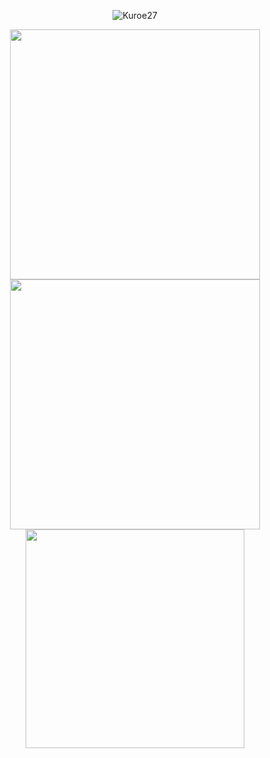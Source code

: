 <p align="center"> <img src="https://komarev.com/ghpvc/?username=Kuroe27&label=Profile%20views&color=0e75b6&style=flat" alt="Kuroe27" /> </p>

<div align="center">
   <img width="400" src="https://github-readme-stats.vercel.app/api?username=Kuroe27&count_private=true&include_all_commits=true&show_icons=true&hide_border=true&title_color=58A6FF&icon_color=1F6FEB&text_color=C3D1D9&bg_color=0D1117" />
   <img width="400" src="https://github-readme-streak-stats.herokuapp.com/?user=Kuroe27&hide_border=true&show_icons=true&currStreakNum=58A6FF&sideNums=58A6FF&border=1F6FEB&currStreakLabel=C3D1D9&background=0D1117&sideLabels=C3D1D9&dates=58A6FF" />
</div>
<div align="center">  
  <img width="350" src="https://github-readme-stats.vercel.app/api/top-langs/?username=Kuroe27&layout=compact&langs_count=8&theme=onedark&hide_border=true&hide=html,css,scss,pug,json,jsx,other,java&title_color=58A6FF&icon_color=1F6FEB&text_color=C3D1D9&bg_color=0D1117" />

 </div>


